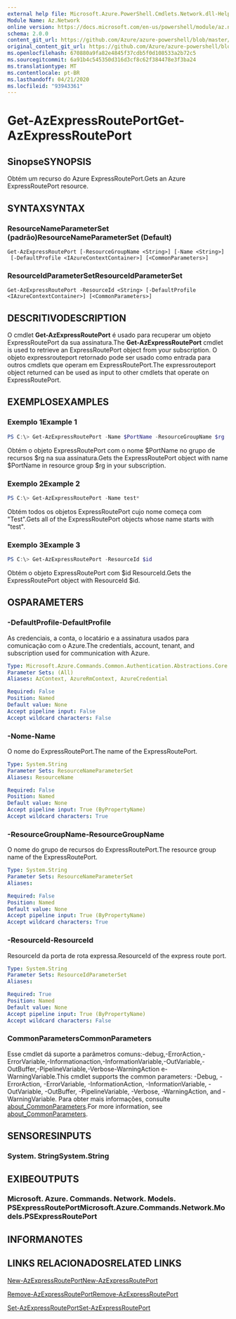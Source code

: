 ```yaml
---
external help file: Microsoft.Azure.PowerShell.Cmdlets.Network.dll-Help.xml
Module Name: Az.Network
online version: https://docs.microsoft.com/en-us/powershell/module/az.network/get-azexpressrouteport
schema: 2.0.0
content_git_url: https://github.com/Azure/azure-powershell/blob/master/src/Network/Network/help/Get-AzExpressRoutePort.md
original_content_git_url: https://github.com/Azure/azure-powershell/blob/master/src/Network/Network/help/Get-AzExpressRoutePort.md
ms.openlocfilehash: 670880a9fa82e4845f37cdb5f0d108533a2b72c5
ms.sourcegitcommit: 6a91b4c545350d316d3cf8c62f384478e3f3ba24
ms.translationtype: MT
ms.contentlocale: pt-BR
ms.lasthandoff: 04/21/2020
ms.locfileid: "93943361"
---
```

# <span data-ttu-id="7b1c3-101">Get-AzExpressRoutePort</span><span class="sxs-lookup"><span data-stu-id="7b1c3-101">Get-AzExpressRoutePort</span></span>

## <span data-ttu-id="7b1c3-102">Sinopse</span><span class="sxs-lookup"><span data-stu-id="7b1c3-102">SYNOPSIS</span></span>
<span data-ttu-id="7b1c3-103">Obtém um recurso do Azure ExpressRoutePort.</span><span class="sxs-lookup"><span data-stu-id="7b1c3-103">Gets an Azure ExpressRoutePort resource.</span></span>

## <span data-ttu-id="7b1c3-104">SYNTAX</span><span class="sxs-lookup"><span data-stu-id="7b1c3-104">SYNTAX</span></span>

### <span data-ttu-id="7b1c3-105">ResourceNameParameterSet (padrão)</span><span class="sxs-lookup"><span data-stu-id="7b1c3-105">ResourceNameParameterSet (Default)</span></span>
```
Get-AzExpressRoutePort [-ResourceGroupName <String>] [-Name <String>]
 [-DefaultProfile <IAzureContextContainer>] [<CommonParameters>]
```

### <span data-ttu-id="7b1c3-106">ResourceIdParameterSet</span><span class="sxs-lookup"><span data-stu-id="7b1c3-106">ResourceIdParameterSet</span></span>
```
Get-AzExpressRoutePort -ResourceId <String> [-DefaultProfile <IAzureContextContainer>] [<CommonParameters>]
```

## <span data-ttu-id="7b1c3-107">DESCRITIVO</span><span class="sxs-lookup"><span data-stu-id="7b1c3-107">DESCRIPTION</span></span>
<span data-ttu-id="7b1c3-108">O cmdlet **Get-AzExpressRoutePort** é usado para recuperar um objeto ExpressRoutePort da sua assinatura.</span><span class="sxs-lookup"><span data-stu-id="7b1c3-108">The **Get-AzExpressRoutePort** cmdlet is used to retrieve an ExpressRoutePort object from your subscription.</span></span> <span data-ttu-id="7b1c3-109">O objeto expressrouteport retornado pode ser usado como entrada para outros cmdlets que operam em ExpressRoutePort.</span><span class="sxs-lookup"><span data-stu-id="7b1c3-109">The expressrouteport object returned can be used as input to other cmdlets that operate on ExpressRoutePort.</span></span>

## <span data-ttu-id="7b1c3-110">EXEMPLOS</span><span class="sxs-lookup"><span data-stu-id="7b1c3-110">EXAMPLES</span></span>

### <span data-ttu-id="7b1c3-111">Exemplo 1</span><span class="sxs-lookup"><span data-stu-id="7b1c3-111">Example 1</span></span>
```powershell
PS C:\> Get-AzExpressRoutePort -Name $PortName -ResourceGroupName $rg
```

<span data-ttu-id="7b1c3-112">Obtém o objeto ExpressRoutePort com o nome $PortName no grupo de recursos $rg na sua assinatura.</span><span class="sxs-lookup"><span data-stu-id="7b1c3-112">Gets the ExpressRoutePort object with name $PortName in resource group $rg in your subscription.</span></span>

### <span data-ttu-id="7b1c3-113">Exemplo 2</span><span class="sxs-lookup"><span data-stu-id="7b1c3-113">Example 2</span></span>
```powershell
PS C:\> Get-AzExpressRoutePort -Name test*
```

<span data-ttu-id="7b1c3-114">Obtém todos os objetos ExpressRoutePort cujo nome começa com "Test".</span><span class="sxs-lookup"><span data-stu-id="7b1c3-114">Gets all of the ExpressRoutePort objects whose name starts with "test".</span></span>

### <span data-ttu-id="7b1c3-115">Exemplo 3</span><span class="sxs-lookup"><span data-stu-id="7b1c3-115">Example 3</span></span>
```powershell
PS C:\> Get-AzExpressRoutePort -ResourceId $id
```

<span data-ttu-id="7b1c3-116">Obtém o objeto ExpressRoutePort com $id ResourceId.</span><span class="sxs-lookup"><span data-stu-id="7b1c3-116">Gets the ExpressRoutePort object with ResourceId $id.</span></span> 

## <span data-ttu-id="7b1c3-117">OS</span><span class="sxs-lookup"><span data-stu-id="7b1c3-117">PARAMETERS</span></span>

### <span data-ttu-id="7b1c3-118">-DefaultProfile</span><span class="sxs-lookup"><span data-stu-id="7b1c3-118">-DefaultProfile</span></span>
<span data-ttu-id="7b1c3-119">As credenciais, a conta, o locatário e a assinatura usados para comunicação com o Azure.</span><span class="sxs-lookup"><span data-stu-id="7b1c3-119">The credentials, account, tenant, and subscription used for communication with Azure.</span></span>

```yaml
Type: Microsoft.Azure.Commands.Common.Authentication.Abstractions.Core.IAzureContextContainer
Parameter Sets: (All)
Aliases: AzContext, AzureRmContext, AzureCredential

Required: False
Position: Named
Default value: None
Accept pipeline input: False
Accept wildcard characters: False
```

### <span data-ttu-id="7b1c3-120">-Nome</span><span class="sxs-lookup"><span data-stu-id="7b1c3-120">-Name</span></span>
<span data-ttu-id="7b1c3-121">O nome do ExpressRoutePort.</span><span class="sxs-lookup"><span data-stu-id="7b1c3-121">The name of the ExpressRoutePort.</span></span>

```yaml
Type: System.String
Parameter Sets: ResourceNameParameterSet
Aliases: ResourceName

Required: False
Position: Named
Default value: None
Accept pipeline input: True (ByPropertyName)
Accept wildcard characters: True
```

### <span data-ttu-id="7b1c3-122">-ResourceGroupName</span><span class="sxs-lookup"><span data-stu-id="7b1c3-122">-ResourceGroupName</span></span>
<span data-ttu-id="7b1c3-123">O nome do grupo de recursos do ExpressRoutePort.</span><span class="sxs-lookup"><span data-stu-id="7b1c3-123">The resource group name of the ExpressRoutePort.</span></span>

```yaml
Type: System.String
Parameter Sets: ResourceNameParameterSet
Aliases:

Required: False
Position: Named
Default value: None
Accept pipeline input: True (ByPropertyName)
Accept wildcard characters: True
```

### <span data-ttu-id="7b1c3-124">-ResourceId</span><span class="sxs-lookup"><span data-stu-id="7b1c3-124">-ResourceId</span></span>
<span data-ttu-id="7b1c3-125">ResourceId da porta de rota expressa.</span><span class="sxs-lookup"><span data-stu-id="7b1c3-125">ResourceId of the express route port.</span></span>

```yaml
Type: System.String
Parameter Sets: ResourceIdParameterSet
Aliases:

Required: True
Position: Named
Default value: None
Accept pipeline input: True (ByPropertyName)
Accept wildcard characters: False
```

### <span data-ttu-id="7b1c3-126">CommonParameters</span><span class="sxs-lookup"><span data-stu-id="7b1c3-126">CommonParameters</span></span>
<span data-ttu-id="7b1c3-127">Esse cmdlet dá suporte a parâmetros comuns:-debug,-ErrorAction,-ErrorVariable,-Informationaction,-InformationVariable,-OutVariable,-OutBuffer,-PipelineVariable,-Verbose-WarningAction e-WarningVariable.</span><span class="sxs-lookup"><span data-stu-id="7b1c3-127">This cmdlet supports the common parameters: -Debug, -ErrorAction, -ErrorVariable, -InformationAction, -InformationVariable, -OutVariable, -OutBuffer, -PipelineVariable, -Verbose, -WarningAction, and -WarningVariable.</span></span> <span data-ttu-id="7b1c3-128">Para obter mais informações, consulte [about_CommonParameters](http://go.microsoft.com/fwlink/?LinkID=113216).</span><span class="sxs-lookup"><span data-stu-id="7b1c3-128">For more information, see [about_CommonParameters](http://go.microsoft.com/fwlink/?LinkID=113216).</span></span>

## <span data-ttu-id="7b1c3-129">SENSORES</span><span class="sxs-lookup"><span data-stu-id="7b1c3-129">INPUTS</span></span>

### <span data-ttu-id="7b1c3-130">System. String</span><span class="sxs-lookup"><span data-stu-id="7b1c3-130">System.String</span></span>

## <span data-ttu-id="7b1c3-131">EXIBE</span><span class="sxs-lookup"><span data-stu-id="7b1c3-131">OUTPUTS</span></span>

### <span data-ttu-id="7b1c3-132">Microsoft. Azure. Commands. Network. Models. PSExpressRoutePort</span><span class="sxs-lookup"><span data-stu-id="7b1c3-132">Microsoft.Azure.Commands.Network.Models.PSExpressRoutePort</span></span>

## <span data-ttu-id="7b1c3-133">INFORMA</span><span class="sxs-lookup"><span data-stu-id="7b1c3-133">NOTES</span></span>

## <span data-ttu-id="7b1c3-134">LINKS RELACIONADOS</span><span class="sxs-lookup"><span data-stu-id="7b1c3-134">RELATED LINKS</span></span>

[<span data-ttu-id="7b1c3-135">New-AzExpressRoutePort</span><span class="sxs-lookup"><span data-stu-id="7b1c3-135">New-AzExpressRoutePort</span></span>](./New-AzExpressRoutePort.md)

[<span data-ttu-id="7b1c3-136">Remove-AzExpressRoutePort</span><span class="sxs-lookup"><span data-stu-id="7b1c3-136">Remove-AzExpressRoutePort</span></span>](./Remove-AzExpressRoutePort.md)

[<span data-ttu-id="7b1c3-137">Set-AzExpressRoutePort</span><span class="sxs-lookup"><span data-stu-id="7b1c3-137">Set-AzExpressRoutePort</span></span>](./Set-AzExpressRoutePort.md)
